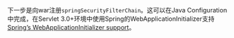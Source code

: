 下一步是向war注册`springSecurityFilterChain`。这可以在Java Configuration中完成，在Servlet 3.0+环境中使用Spring的WebApplicationInitializer支持[Spring’s WebApplicationInitializer support](https://docs.spring.io/spring/docs/3.2.x/spring-framework-reference/html/mvc.html#mvc-container-config)。

